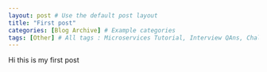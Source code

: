 ```yaml
---
layout: post # Use the default post layout
title: "First post"
categories: [Blog Archive] # Example categories
tags: [Other] # All tags : Microservices Tutorial, Interview QAns, Challenges
---
```


Hi this is my first post


